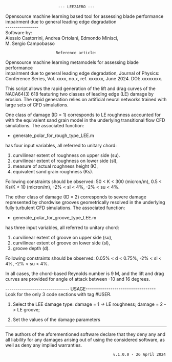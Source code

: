                           --- LEE2AERO ---                              
 Opensource machine learning based tool for assessing blade performance   
          impairment due to general leading edge degradation                                   
                           ----------------                              
                              Software by:                               
        Alessio Castorrini, Andrea Ortolani, Edmondo Minisci,            
                         M. Sergio Campobasso                            
                                                                         
                          Reference article:                             
 Opensource machine learning metamodels for assessing blade performance  
 impairment due to general leading edge degradation, Journal of Physics:  
 Conference Series, Vol. xxxx, no.x, ref. xxxxxx, June 2024. DOI: xxxxxxxx.
                                                                         

 This script allows the rapid generation of the lift and drag curves of 
 the NACA64(3) 618 featuring two classes of leading edge (LE) damage by 
 erosion. The rapid generation relies on artificial neural networks 
 trained with large sets of CFD simulations.

 One class of damage (ID = 1) corresponds to LE roughness accounted for 
 with the equivalent sand grain model in the underlying transitional flow 
 CFD simulations. The associated function:

 - generate_polar_for_rough_type_LEE.m

 has four input variables, all referred to unitary chord: 
 1) curvilinear extent of roughness on upper side (su). 
 2) curvilinear extent of roughness on lower side (sl), 
 3) measure of actual roughness height (K),        
 4) equivalent sand grain roughness (Ks).

 Following constraints should be observed: 
 50 < K < 300 (micron/m), 0.5 < Ks/K < 10 (micron/m), -2% < sl < 4%, 
 -2% < su < 4%.

 The other class of damage (ID = 2) corresponds to severe damage 
 represented by chordwise grooves geometrically resolved in the underlying 
 fully turbulent CFD simulations. 
 The associated function:
 
 - generate_polar_for_groove_type_LEE.m

 has three input variables, all referred to unitary chord: 
 1) curvilinear extent of groove on upper side (su),
 2) curvilinear extent of groove on lower side (sl),
 3) groove depth (d).

 Following constraints should be observed: 
 0.05% < d < 0.75%, -2% < sl < 4%, -2% < su < 4%.

 In all cases, the chord-based Reynolds number is 9 M, and the lift and 
 drag curves are provided for angle of attack between -10 and 16 degrees. 

 ------------------------------- USAGE----------------------------------
 Look for the only 3 code sections with tag #USER.
 1) Select the LEE damage type:
 damage = 1 -> LE roughness;
 damage = 2 -> LE groove;

 2) Set the values of the damage parameters
 -----------------------------------------------------------------------

 The authors of the aforementioned software declare that they deny any and 
 all liability for any damages arising out of using the considered 
 software, as well as deny any implied warranties.

                                                   v.1.0.0 - 26 April 2024 

